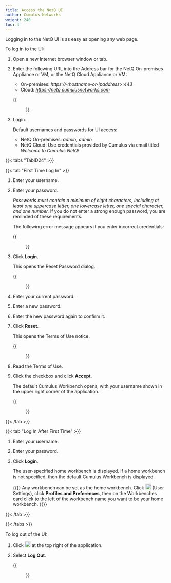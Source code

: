 ```yaml
---
title: Access the NetQ UI
author: Cumulus Networks
weight: 240
toc: 4
---
```

Logging in to the NetQ UI is as easy as opening any web page.

To log in to the UI:

1. Open a new Internet browser window or tab.
2. Enter the following URL into the Address bar for the NetQ On-premises Appliance or VM, or the NetQ Cloud Appliance or VM:  
    - On-premises: *https://\<hostname-or-ipaddress\>:443*  
    - Cloud: *https://netq.cumulusnetworks.com*

    {{<figure src="/images/netq/access-ui-login-screen-310.png" width="600" >}}

3. Login.

    Default usernames and passwords for UI access:  
    - NetQ On-premises: *admin, admin*
    - NetQ Cloud: Use credentials provided by Cumulus via email titled *Welcome to Cumulus NetQ\!*

{{< tabs "TabID24" >}}

{{< tab "First Time Log In" >}}

1. Enter your username.

2. Enter your password.

    *Passwords must contain a minimum of eight characters, including at least one uppercase letter, one lowercase letter, one special character, and one number.* If you do not enter a strong enough password, you are reminded of these requirements.

    The following error message appears if you enter incorrect credentials:

    {{<figure src="/images/netq/access-ui-cred-error-310.png" width="250">}}

3. Click **Login**.

    This opens the Reset Password dialog.

    {{<figure src="/images/netq/access-ui-reset-pswd-310.png" width="250">}}

4. Enter your current password.

5. Enter a new password.

6. Enter the new password again to confirm it.

7. Click **Reset**.

    This opens the Terms of Use notice.

     {{<figure src="/images/netq/access-ui-terms-310.png" width="350">}}

8. Read the Terms of Use.

9. Click the checkbox and click **Accept**.

    The default Cumulus Workbench opens, with your username shown in the upper right corner of the application.

    {{<figure src="/images/netq/access-ui-cumulus-wb-310.png" width="700">}}

{{< /tab >}}

{{< tab "Log In After First Time" >}}

1. Enter your username.

2. Enter your password.

3. Click **Login**.

    The user-specified home workbench is displayed. If a home workbench is not specified, then the default Cumulus Workbench is displayed.

    {{<notice tip>}}
Any workbench can be set as the home workbench. Click <img src="https://icons.cumulusnetworks.com/17-Users/19-Natural-Close%20Up-Single%20User-Man/single-man-circle.svg" height="18" width="18"/> (User Settings), click <strong>Profiles and Preferences</strong>, then on the Workbenches card click to the left of the workbench name you want to be your home workbench.
    {{</notice>}}

{{< /tab >}}

{{< /tabs >}}

To log out of the UI:

1. Click <img src="https://icons.cumulusnetworks.com/17-Users/19-Natural-Close%20Up-Single%20User-Man/single-man-circle.svg" height="18" width="18"/> at the top right of the application.

2. Select **Log Out**.  

    {{<figure src="/images/netq/access-ui-logout-230.png" width="150">}}
